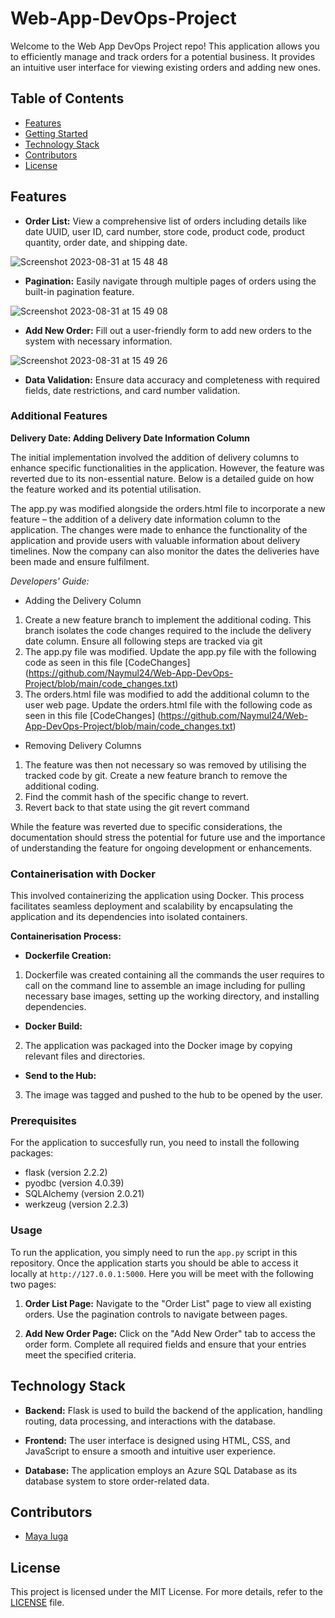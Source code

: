 # Web-App-DevOps-Project

Welcome to the Web App DevOps Project repo! This application allows you to efficiently manage and track orders for a potential business. It provides an intuitive user interface for viewing existing orders and adding new ones.

## Table of Contents

- [Features](#features)
- [Getting Started](#getting-started)
- [Technology Stack](#technology-stack)
- [Contributors](#contributors)
- [License](#license)

## Features

- **Order List:** View a comprehensive list of orders including details like date UUID, user ID, card number, store code, product code, product quantity, order date, and shipping date.
  
![Screenshot 2023-08-31 at 15 48 48](https://github.com/maya-a-iuga/Web-App-DevOps-Project/assets/104773240/3a3bae88-9224-4755-bf62-567beb7bf692)

- **Pagination:** Easily navigate through multiple pages of orders using the built-in pagination feature.
  
![Screenshot 2023-08-31 at 15 49 08](https://github.com/maya-a-iuga/Web-App-DevOps-Project/assets/104773240/d92a045d-b568-4695-b2b9-986874b4ed5a)

- **Add New Order:** Fill out a user-friendly form to add new orders to the system with necessary information.
  
![Screenshot 2023-08-31 at 15 49 26](https://github.com/maya-a-iuga/Web-App-DevOps-Project/assets/104773240/83236d79-6212-4fc3-afa3-3cee88354b1a)

- **Data Validation:** Ensure data accuracy and completeness with required fields, date restrictions, and card number validation.

### Additional Features

**Delivery Date: Adding Delivery Date Information Column**

The initial implementation involved the addition of delivery columns to enhance specific functionalities in the application. However, the feature was reverted due to its non-essential nature. Below is a detailed guide on how the feature worked and its potential utilisation.

The app.py was modified alongside the orders.html file to incorporate a new feature – the addition of a delivery date information column to the application. The changes were made to enhance the functionality of the application and provide users with valuable information about delivery timelines. Now the company can also monitor the dates the deliveries have been made and ensure fulfilment.

*Developers' Guide:*
- Adding the Delivery Column
1. Create a new feature branch to implement the additional coding. This branch isolates the code changes required to the include the delivery date column. Ensure all following steps are tracked via git
2. The app.py file was modified. Update the app.py file with the following code as seen in this file [CodeChanges] (https://github.com/Naymul24/Web-App-DevOps-Project/blob/main/code_changes.txt)
3. The orders.html file was modified to add the additional column to the user web page. Update the orders.html file with the following code as seen in this file [CodeChanges] (https://github.com/Naymul24/Web-App-DevOps-Project/blob/main/code_changes.txt)

- Removing Delivery Columns
1. The feature was then not necessary so was removed by utilising the tracked code by git. Create a new feature branch to remove the additional coding.
2. Find the commit hash of the specific change to revert. 
3. Revert back to that state using the git revert command


While the feature was reverted due to specific considerations, the documentation should stress the potential for future use and the importance of understanding the feature for ongoing development or enhancements.

### Containerisation with Docker


This involved containerizing the application using Docker. This process facilitates seamless deployment and scalability by encapsulating the application and its dependencies into isolated containers.

**Containerisation Process:**
- **Dockerfile Creation:**
1. Dockerfile was created containing all the commands the user requires to call on the command line to assemble an image including for pulling necessary base images, setting up the working directory, and installing dependencies.
- **Docker Build:**
2. The application was packaged into the Docker image by copying relevant files and directories.
- **Send to the Hub:**
3. The image was tagged and pushed to the hub to be opened by the user.




### Prerequisites

For the application to succesfully run, you need to install the following packages:

- flask (version 2.2.2)
- pyodbc (version 4.0.39)
- SQLAlchemy (version 2.0.21)
- werkzeug (version 2.2.3)

### Usage

To run the application, you simply need to run the `app.py` script in this repository. Once the application starts you should be able to access it locally at `http://127.0.0.1:5000`. Here you will be meet with the following two pages:

1. **Order List Page:** Navigate to the "Order List" page to view all existing orders. Use the pagination controls to navigate between pages.

2. **Add New Order Page:** Click on the "Add New Order" tab to access the order form. Complete all required fields and ensure that your entries meet the specified criteria.

## Technology Stack

- **Backend:** Flask is used to build the backend of the application, handling routing, data processing, and interactions with the database.

- **Frontend:** The user interface is designed using HTML, CSS, and JavaScript to ensure a smooth and intuitive user experience.

- **Database:** The application employs an Azure SQL Database as its database system to store order-related data.

## Contributors 

- [Maya Iuga]([https://github.com/yourusername](https://github.com/maya-a-iuga))

## License

This project is licensed under the MIT License. For more details, refer to the [LICENSE](LICENSE) file.
